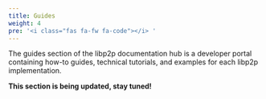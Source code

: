 ```yaml
---
title: Guides
weight: 4
pre: '<i class="fas fa-fw fa-code"></i> '
---
```


The guides section of the libp2p documentation hub is a developer portal 
containing how-to guides, technical tutorials, and examples for each libp2p implementation.

**This section is being updated, stay tuned!**
